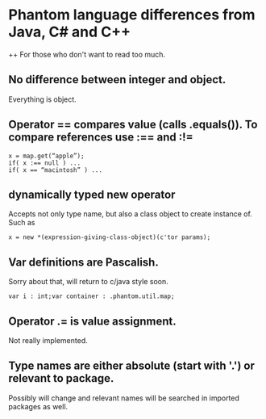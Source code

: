 # Phantom language differences from Java, C# and C++
++
For those who don't want to read too much. 

## No difference between integer and object. 

Everything is object.

## Operator == compares value (calls .equals()). To compare references use :== and :!=

```
x = map.get(“apple”);
if( x :== null ) ...
if( x == “macintosh” ) ...
```

## dynamically typed new operator 

Accepts not only type name, but also a class object to create instance of. Such as 

`x = new *(expression-giving-class-object)(c'tor params);`

## Var definitions are Pascalish. 

Sorry about that, will return to c/java style soon.

`var i : int;var container : .phantom.util.map;`

## Operator .= is value assignment. 

Not really implemented.

## Type names are either absolute (start with '.') or relevant to package. 

Possibly will change and relevant names will be searched in imported packages as well.



